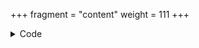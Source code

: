 +++
fragment = "content"
weight = 111
+++

<details><summary>Code</summary>
```+++
fragment = "search"
weight = 110
title = "Search"
background = "secondary"
+++
```
</details>
